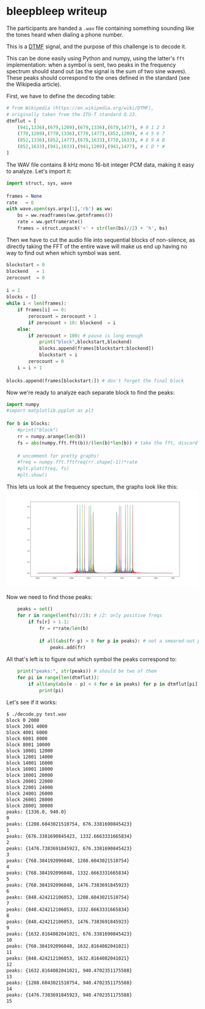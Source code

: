 # bleepbleep writeup

The participants are handed a `.wav` file containing something sounding like
the tones heard when dialing a phone number.

This is a
[DTMF](https://en.wikipedia.org/wiki/Dual-tone_multi-frequency_signaling)
signal, and the purpose of this challenge is to decode it.

This can be done easily using Python and numpy, using the latter's `fft`
implementation: when a symbol is sent, two peaks in the frequency spectrum
should stand out (as the signal is the sum of two sine waves). These peaks
should correspond to the ones defined in the standard (see the Wikipedia
article).

First, we have to define the decoding table:

```py
# from Wikipedia (https://en.wikipedia.org/wiki/DTMF),
# originally taken from the ITU-T standard Q.23.
dtmflut = [
    (941,1336),(679,1209),(679,1336),(679,1477), # 0 1 2 3
    (770,1209),(770,1336),(770,1477),(852,1209), # 4 5 6 7
    (852,1336),(852,1477),(679,1633),(770,1633), # 8 9 A B
    (852,1633),(941,1633),(941,1209),(941,1477), # C D * #
]
```

The WAV file contains 8 kHz mono 16-bit integer PCM data, making it easy to
analyze. Let's import it:

```py
import struct, sys, wave

frames = None
rate   = 0
with wave.open(sys.argv[1],'rb') as ww:
    bs = ww.readframes(ww.getnframes())
    rate = ww.getframerate()
    frames = struct.unpack('<' + str(len(bs)//2) + 'h', bs)
```

Then we have to cut the audio file into sequential blocks of non-silence, as
directly taking the FFT of the entire wave will make us end up having no way
to find out when which symbol was sent.

```py
blockstart = 0
blockend   = 1
zerocount  = 0

i = 1
blocks = []
while i < len(frames):
    if frames[i] == 0:
        zerocount = zerocount + 1
        if zerocount > 10: blockend  = i
    else:
        if zerocount > 100: # pause is long enough
            print("block",blockstart,blockend)
            blocks.append(frames[blockstart:blockend])
            blockstart = i
        zerocount = 0
    i = i + 1

blocks.append(frames[blockstart:]) # don't forget the final block
```

Now we're ready to analyze each separate block to find the peaks:

```py
import numpy
#import matplotlib.pyplot as plt

for b in blocks:
    #print("block")
    rr = numpy.arange(len(b))
    fs = abs(numpy.fft.fft(b))/(len(b)*len(b)) # take the fft, discard the phase information

    # uncomment for pretty graphs!
    #freq = numpy.fft.fftfreq(rr.shape[-1])*rate
    #plt.plot(freq, fs)
    #plt.show()
```

This lets us look at the frequency spectum, the graphs look like this:
![Figure 1](./Figure_1.png)

Now we need to find those peaks:

```py
    peaks = set()
    for r in range(len(fs)//2): # /2: only positive freqs
        if fs[r] > 1.1:
            fr = r*rate/len(b)

            if all(abs(fr-p) > 8 for p in peaks): # not a smeared-out peak
                peaks.add(fr)
```

All that's left is to figure out which symbol the peaks correspond to:

```py
    print("peaks:", str(peaks)) # should be two of them
    for pi in range(len(dtmflut)):
        if all(any(abs(e - p) < 4 for e in peaks) for p in dtmflut[pi]):
            print(pi)

```

Let's see if it works:

```
$ ./decode.py test.wav
block 0 2000
block 2001 4000
block 4001 6000
block 6001 8000
block 8001 10000
block 10001 12000
block 12001 14000
block 14001 16000
block 16001 18000
block 18001 20000
block 20001 22000
block 22001 24000
block 24001 26000
block 26001 28000
block 28001 30000
peaks: {1336.0, 940.0}
0
peaks: {1208.6043021510754, 676.3381690845423}
1
peaks: {676.3381690845423, 1332.6663331665834}
2
peaks: {1476.7383691845923, 676.3381690845423}
3
peaks: {768.384192096048, 1208.6043021510754}
4
peaks: {768.384192096048, 1332.6663331665834}
5
peaks: {768.384192096048, 1476.7383691845923}
6
peaks: {848.424212106053, 1208.6043021510754}
7
peaks: {848.424212106053, 1332.6663331665834}
8
peaks: {848.424212106053, 1476.7383691845923}
9
peaks: {1632.8164082041021, 676.3381690845423}
10
peaks: {768.384192096048, 1632.8164082041021}
11
peaks: {848.424212106053, 1632.8164082041021}
12
peaks: {1632.8164082041021, 940.4702351175588}
13
peaks: {1208.6043021510754, 940.4702351175588}
14
peaks: {1476.7383691845923, 940.4702351175588}
15
```
